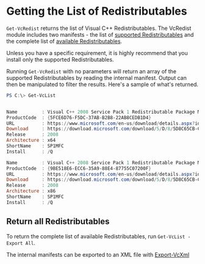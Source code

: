 # Getting the List of Redistributables

`Get-VcRedist` returns the list of Visual C++ Redistributables. The VcRedist module includes two manifests - the list of [supported Redistributables](supported-redists.MD) and the complete list of [available Redistributables](all-redists.MD).

Unless you have a specific requirement, it is highly recommend that you install only the supported Redistributables.

Running `Get-VcRedist` with no parameters will return an array of the supported Redistributables by reading the internal manifest. Output can then be manipulated to filter the results. Here's a sample of what's returned.

```powershell
PS C:\> Get-VcList


Name         : Visual C++ 2008 Service Pack 1 Redistributable Package MFC Security Update
ProductCode  : {5FCE6D76-F5DC-37AB-B2B8-22AB8CEDB1D4}
URL          : https://www.microsoft.com/en-us/download/details.aspx?id=26368
Download     : https://download.microsoft.com/download/5/D/8/5D8C65CB-C849-4025-8E95-C3966CAFD8AE/vcredist_x64.exe
Release      : 2008
Architecture : x64
ShortName    : SP1MFC
Install      : /Q

Name         : Visual C++ 2008 Service Pack 1 Redistributable Package MFC Security Update
ProductCode  : {9BE518E6-ECC6-35A9-88E4-87755C07200F}
URL          : https://www.microsoft.com/en-us/download/details.aspx?id=26368
Download     : https://download.microsoft.com/download/5/D/8/5D8C65CB-C849-4025-8E95-C3966CAFD8AE/vcredist_x86.exe
Release      : 2008
Architecture : x86
ShortName    : SP1MFC
Install      : /Q
```

## Return all Redistributables

To return the complete list of available Redistributables, run `Get-VcList -Export All`.

The internal manifests can be exported to an XML file with [Export-VcXml](Export-VcXml.md)
